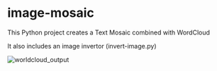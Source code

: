 # image-mosaic


This Python project creates a Text Mosaic combined with WordCloud


It also includes an image invertor (invert-image.py)

![worldcloud_output](https://github.com/pacomonroy/image-mosaic/assets/31453445/b5af9565-9e41-4a7a-919b-1b27c40043f4)
